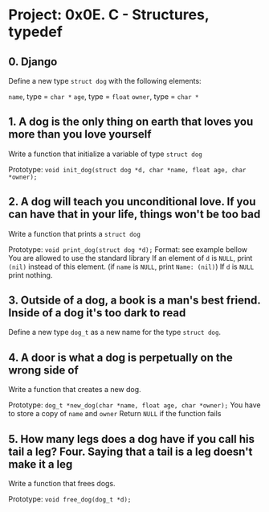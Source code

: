 # Project: 0x0E. C - Structures, typedef

## 0. Django
Define a new type `struct dog` with the following elements:

`name`, type = `char *`
`age`, type = `float`
`owner`, type = `char *`

## 1. A dog is the only thing on earth that loves you more than you love yourself
Write a function that initialize a variable of type `struct dog`

Prototype: `void init_dog(struct dog *d, char *name, float age, char *owner);`

## 2. A dog will teach you unconditional love. If you can have that in your life, things won't be too bad
Write a function that prints a `struct dog`

Prototype: `void print_dog(struct dog *d);`
Format: see example bellow
You are allowed to use the standard library
If an element of `d` is `NULL`, print `(nil)` instead of this element. (if `name` is `NULL`, print `Name: (nil)`) 
If `d` is `NULL` print nothing.

## 3. Outside of a dog, a book is a man's best friend. Inside of a dog it's too dark to read

Define a new type `dog_t` as a new name for the type `struct dog`.

## 4. A door is what a dog is perpetually on the wrong side of
Write a function that creates a new dog.

Prototype: `dog_t *new_dog(char *name, float age, char *owner);`
You have to store a copy of `name` and `owner`
Return `NULL` if the function fails

## 5. How many legs does a dog have if you call his tail a leg? Four. Saying that a tail is a leg doesn't make it a leg

Write a function that frees dogs.

Prototype: `void free_dog(dog_t *d);`